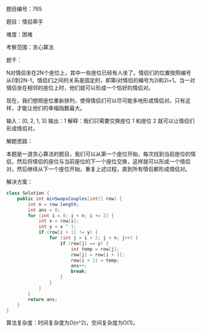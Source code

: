 题目编号：765

题目：情侣牵手

难度：困难

考察范围：贪心算法

题干：

N对情侣坐在2N个座位上，其中一些座位已经有人坐了。情侣们的位置按照编号从0到2N-1，情侣们之间的关系是固定的，即第i对情侣的编号为2i和2i+1。当一对情侣坐在相邻的座位上时，他们就可以形成一个恰好的情侣对。

现在，我们想把座位重新排列，使得情侣们可以尽可能多地形成情侣对。只有这样，才能让他们的幸福指数最大。

输入：[0, 2, 1, 3]
输出：1
解释：我们只需要交换座位 1 和座位 2 就可以让情侣们形成情侣对。

解题思路：

本题是一道贪心算法的题目，我们可以从第一个座位开始，每次找到当前座位的情侣，然后将情侣的座位与当前座位的下一个座位交换，这样就可以形成一个情侣对。然后继续从下一个座位开始，重复上述过程，直到所有情侣都形成情侣对。

解决方案：

```java
class Solution {
    public int minSwapsCouples(int[] row) {
        int n = row.length;
        int ans = 0;
        for (int i = 0; i < n; i += 2) {
            int x = row[i];
            int y = x ^ 1;
            if (row[i + 1] != y) {
                for (int j = i + 2; j < n; j++) {
                    if (row[j] == y) {
                        int temp = row[j];
                        row[j] = row[i + 1];
                        row[i + 1] = temp;
                        ans++;
                        break;
                    }
                }
            }
        }
        return ans;
    }
}
```

算法复杂度：时间复杂度为O(n^2)，空间复杂度为O(1)。